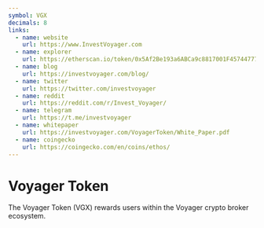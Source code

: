 ```yaml
---
symbol: VGX
decimals: 8
links:
  - name: website
    url: https://www.InvestVoyager.com
  - name: explorer
    url: https://etherscan.io/token/0x5Af2Be193a6ABCa9c8817001F45744777Db30756
  - name: blog
    url: https://investvoyager.com/blog/
  - name: twitter
    url: https://twitter.com/investvoyager
  - name: reddit
    url: https://reddit.com/r/Invest_Voyager/
  - name: telegram
    url: https://t.me/investvoyager
  - name: whitepaper
    url: https://investvoyager.com/VoyagerToken/White_Paper.pdf
  - name: coingecko
    url: https://coingecko.com/en/coins/ethos/
---
```


# Voyager Token

The Voyager Token (VGX) rewards users within the Voyager crypto broker ecosystem.

